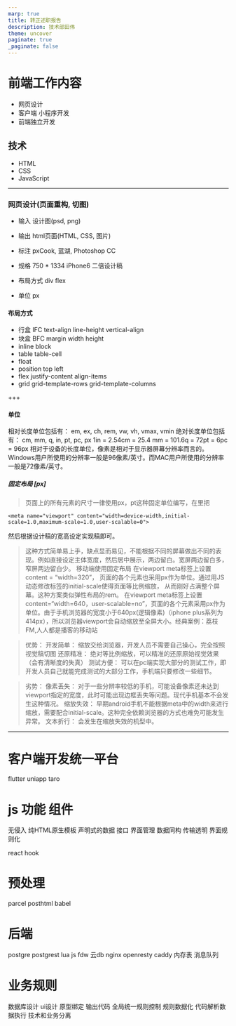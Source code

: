 ```yaml
---
marp: true
title: 转正述职报告
description: 技术部田伟
theme: uncover
paginate: true
_paginate: false
---
```


# <!--fit--> 前端工作内容
- 网页设计
- 客户端 小程序开发
- 前端独立开发

## 技术
- HTML
- CSS
- JavaScript

---

### 网页设计(页面重构, 切图)
- 输入 设计图(psd, png)
- 输出 html页面(HTML, CSS, 图片)

- 标注 pxCook, 蓝湖, Photoshop CC
- 规格 750 * 1334 iPhone6 二倍设计稿
- 布局方式 div flex
- 单位 px

#### 布局方式
- 行盒 IFC text-align line-height vertical-align
- 块盒 BFC margin width height
- inline block
- table table-cell
- float
- position top left
- flex justify-content align-items
- grid grid-template-rows grid-template-columns

+++

#### 单位
相对长度单位包括有： em, ex, ch, rem, vw, vh, vmax, vmin
绝对长度单位包括有： cm, mm, q, in, pt, pc, px
1in = 2.54cm = 25.4 mm = 101.6q = 72pt = 6pc = 96px
相对于设备的长度单位，像素是相对于显示器屏幕分辨率而言的。Windows用户所使用的分辨率一般是96像素/英寸。而MAC用户所使用的分辨率一般是72像素/英寸。

##### 固定布局 [px]
> 页面上的所有元素的尺寸一律使用px，pt这种固定单位编写，在<head>里把
```
<meta name="viewport" content="width=device-width,initial-scale=1.0,maximum-scale=1.0,user-scalable=0">
```
然后根据设计稿的宽高设定实现稿即可。

> 这种方式简单易上手，缺点显而易见，不能根据不同的屏幕做出不同的表现。例如直接设定主体宽度，然后居中展示，两边留白。宽屏两边留白多，窄屏两边留白少。
移动端使用固定布局
在viewport meta标签上设置content = “width=320”， 页面的各个元素也采用px作为单位。通过用JS动态修改标签的initial-scale使得页面等比例缩放， 从而刚好占满整个屏幕。这种方案类似弹性布局的rem。
在viewport meta标签上设置content=“width=640，user-scalable=no”，页面的各个元素采用px作为单位。由于手机浏览器的宽度小于640px(逻辑像素)（iphone plus系列为414px），所以浏览器viewport会自动缩放至全屏大小。经典案例：荔枝FM,人人都是播客的移动站

> 优势：
开发简单： 缩放交给浏览器，开发人员不需要自己操心，完全按照视觉稿切图
还原精准： 绝对等比例缩放，可以精准的还原原始视觉效果（会有清晰度的失真）
测试方便： 可以在pc端实现大部分的测试工作，即开发人员自己就能完成测试的大部分工作，手机端只要修改一些细节。

> 劣势：
像素丢失： 对于一些分辨率较低的手机，可能设备像素还未达到viewport指定的宽度，此时可能出现边框丢失等问题。现代手机基本不会发生这种情况。
缩放失效： 早期android手机不能根据meta中的width来进行缩放，需要配合initial-scale。这种完全依赖浏览器的方式也难免可能发生异常。
文本折行： 会发生在缩放失效的机型中。

---

# 客户端开发统一平台
 flutter uniapp taro

# js 功能 组件
无侵入 纯HTML原生模板
声明式的数据 接口 界面管理
数据同构 传输透明 界面规则化

react hook

# 预处理
parcel posthtml babel

# 后端
postgre postgrest lua js fdw 云db
nginx openresty caddy
内存表 消息队列

# 业务规则
数据库设计 ui设计 原型绑定 输出代码 全局统一规则控制
规则数据化 代码解析数据执行 技术和业务分离